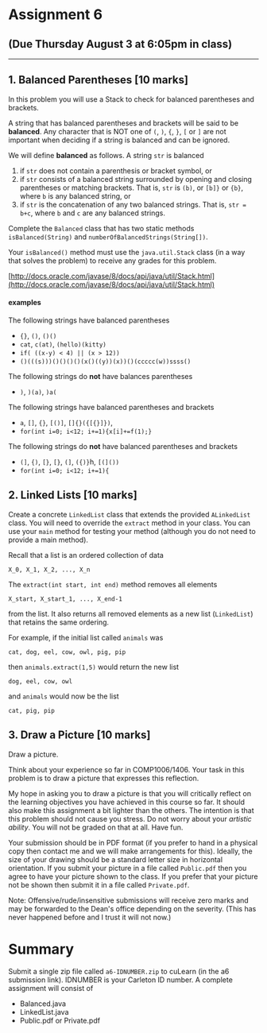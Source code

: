 # Assignment 6
(Due Thursday August 3 at 6:05pm in class)  
---


---

## 1. Balanced Parentheses [10 marks]

In this problem you will use a Stack to check for balanced parentheses  and brackets. 

A string that has balanced parentheses and brackets will be said to be __balanced__. Any character that is NOT one of `(`, `)`, `{`, `}`, `[` or `]` are not important when deciding if a string is balanced and can be ignored. 

We will define __balanced__ as follows. A string `str` is balanced
1. if `str` does not contain a parenthesis or bracket symbol, or
2. if `str` consists of a balanced string surrounded by opening and closing parentheses or matching brackets. That is, `str` is `(b)`, or `[b]}` or `{b}`, where `b` is any balanced string, or
3. if `str` is the concatenation of any two balanced strings. That is, 
`str = b+c`, where `b` and `c` are any balanced strings.

Complete the `Balanced` class that has two static methods `isBalanced(String)` and `numberOfBalancedStrings(String[])`.
  

Your `isBalanced()` method must use the `java.util.Stack` class (in a way that solves the problem) to receive any grades
for this problem.  

[http://docs.oracle.com/javase/8/docs/api/java/util/Stack.html](http://docs.oracle.com/javase/8/docs/api/java/util/Stack.html)

#### examples

The following strings have balanced parentheses

- `{}`, `()`, `()()`
- `cat`, `c(at)`, `(hello)(kitty)`
- `if( ((x-y) < 4) || (x > 12))`
- `()(((s)))()()()()(x()((y))(x))()(ccccc(w))ssss()`

The following strings do __not__ have balances parentheses

- `)`, `)(a)`, `)a(`


The following strings have balanced parentheses and brackets

- `a`, `[]`, `{}`, `[()]`, `[]{}({[{}]})`, 
- `for(int i=0; i<12; i+=1){x[i]+=f(1);}`


The following strings do __not__ have balanced parentheses and brackets
- `(]`, `{)`, `[}`, `[}`, `(]`, `({)}`h, `[(]())`
- `for(int i=0; i<12; i+=1){`

## 2. Linked Lists [10 marks]

Create a concrete `LinkedList` class that extends the provided `ALinkedList` class. You will need to override the `extract` method in your class. You can use your `main` method for testing your method (although you do not need to provide a main method).

Recall that a list is an ordered collection of data
```
X_0, X_1, X_2, ..., X_n
```

The `extract(int start, int end)` method removes all elements
``` 
X_start, X_start_1, ..., X_end-1
```
from the list. It also returns all removed elements as a new list (`LinkedList`) that retains the same ordering.

For example, if the initial list called `animals` was
```
cat, dog, eel, cow, owl, pig, pip
```
then `animals.extract(1,5)` would return the new list
```
dog, eel, cow, owl
```
and `animals` would now be the list
```
cat, pig, pip
```



## 3. Draw a Picture [10 marks]

Draw a picture.

Think about your experience so far in COMP1006/1406. 
Your task in this problem is to draw a picture that expresses this reflection.

My hope	in asking you to draw a picture is that you will critically reflect on the learning	
objectives you have achieved in this course so far. It should also make this assignment a bit lighter than the others. The intention is that this problem should not cause you stress. Do not worry about your
_artistic ability_. You will not be graded on that at all. Have fun.

Your submission should be in PDF format (if you prefer to hand in a physical copy then contact me and we will make arrangements for this). Ideally, the size of your drawing should be a standard letter size in horizontal orientation. If you submit your picture in a file called `Public.pdf` then you agree to have your picture 
shown to the class. If you prefer that your picture not be shown then submit it in a file called `Private.pdf`.

Note: Offensive/rude/insensitive 
submissions will receive zero marks and may be forwarded to the Dean's office depending on the severity.
(This has never happened before and I trust it will not now.)

# Summary

Submit a single zip file called `a6-IDNUMBER.zip` to cuLearn (in the a6 submission link). IDNUMBER is your Carleton ID number. A complete assignment will consist of

- Balanced.java
- LinkedList.java
- Public.pdf or Private.pdf
 


